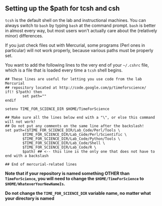 ## Setting up the $path for tcsh and csh ##

`tcsh` is the default shell on the lab and instructional machines. You can always switch to `bash` by typing `bash` at the command prompt. `bash` is better in almost every way, but most users won't actually care about the (relatively minor) differences.

If you just check files out with Mercurial, some programs (Perl ones in particular) will not work properly, because various paths must be properly set.

You want to add the following lines to the very end of your `~/.cshrc` file, which is a file that is loaded every time a `tcsh` shell begins.

```
## These lines are useful for letting you use code from the lab Mercurial
## repository located at http://code.google.com/p/timeforscience/
if(! $?path) then
        set path=""
endif

setenv TIME_FOR_SCIENCE_DIR $HOME/TimeForScience

## Make sure all the lines below end with a "\", or else this command will not work!
## Do not put any comments on the same line after the backslash!
set path=($TIME_FOR_SCIENCE_DIR/Lab_Code/Perl/Tools \
        $TIME_FOR_SCIENCE_DIR/Lab_Code/Perl/Scientific \
        $TIME_FOR_SCIENCE_DIR/Lab_Code/Python/Tools \
        $TIME_FOR_SCIENCE_DIR/Lab_Code/Shell \
        $TIME_FOR_SCIENCE_DIR/Lab_Code/R \
        $path) ## <-- this line is the only one that does not have to end with a backslash

## End of mercurial-related lines
```


**Note that if your repository is named something OTHER than `TimeForScience`, you will need to change the `$HOME/TimeForScience` to `$HOME/WhateverYourNewNameIs`.**

**Do not change the `TIME_FOR_SCIENCE_DIR` variable name, no matter what your directory is named**